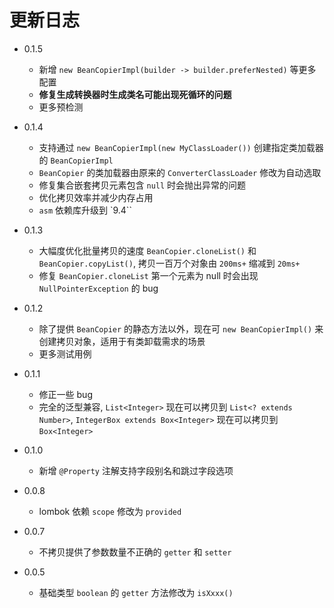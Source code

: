 # 更新日志

+ 0.1.5
  + 新增 `new BeanCopierImpl(builder -> builder.preferNested)` 等更多配置
  + **修复生成转换器时生成类名可能出现死循环的问题**
  + 更多预检测

+ 0.1.4
  + 支持通过 `new BeanCopierImpl(new MyClassLoader())` 创建指定类加载器的 `BeanCopierImpl`
  + `BeanCopier` 的类加载器由原来的 `ConverterClassLoader` 修改为自动选取
  + 修复集合嵌套拷贝元素包含 `null` 时会抛出异常的问题
  + 优化拷贝效率并减少内存占用
  + `asm` 依赖库升级到 `9.4``

+ 0.1.3
  + 大幅度优化批量拷贝的速度 `BeanCopier.cloneList()` 和 `BeanCopier.copyList()`, 拷贝一百万个对象由 `200ms+`
    缩减到 `20ms+`
  + 修复 `BeanCopier.cloneList` 第一个元素为 null 时会出现 `NullPointerException` 的 bug

+ 0.1.2
  + 除了提供 `BeanCopier` 的静态方法以外，现在可 `new BeanCopierImpl()` 来创建拷贝对象，适用于有类卸载需求的场景
  + 更多测试用例

+ 0.1.1
  + 修正一些 bug
  + 完全的泛型兼容, `List<Integer>` 现在可以拷贝到 `List<? extends Number>`, `IntegerBox extends Box<Integer>`
    现在可以拷贝到 `Box<Integer>`

+ 0.1.0
  + 新增 `@Property` 注解支持字段别名和跳过字段选项

+ 0.0.8
  + lombok 依赖 `scope` 修改为 `provided`

+ 0.0.7
  + 不拷贝提供了参数数量不正确的 `getter` 和 `setter`

+ 0.0.5
  + 基础类型 `boolean` 的 `getter` 方法修改为 `isXxxx()`